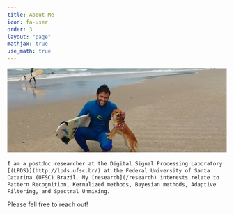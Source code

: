 ```yaml
---
title: About Me
icon: fa-user
order: 3
layout: "page"
mathjax: true
use_math: true
---
```



<a href="#" class="image featured"><img src="assets/images/surf_raps.jpg" alt=""/></a>

    I am a postdoc researcher at the Digital Signal Processing Laboratory [(LPDS)](http://lpds.ufsc.br/) at the Federal University of Santa Catarina (UFSC) Brazil. My [research](/research) interests relate to Pattern Recognition, Kernalized methods, Bayesian methods, Adaptive Filtering, and Spectral Unmixing.

Please fell free to reach out! 

